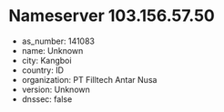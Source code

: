 # Nameserver 103.156.57.50

* as_number: 141083
* name: Unknown
* city: Kangboi
* country: ID
* organization: PT Filltech Antar Nusa
* version: Unknown
* dnssec: false
